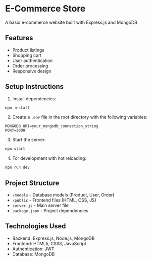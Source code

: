 # E-Commerce Store

A basic e-commerce website built with Express.js and MongoDB.

## Features

- Product listings
- Shopping cart
- User authentication
- Order processing
- Responsive design

## Setup Instructions

1. Install dependencies:
```bash
npm install
```

2. Create a `.env` file in the root directory with the following variables:
```
MONGODB_URI=your_mongodb_connection_string
PORT=3000
```

3. Start the server:
```bash
npm start
```

4. For development with hot reloading:
```bash
npm run dev
```

## Project Structure

- `/models` - Database models (Product, User, Order)
- `/public` - Frontend files (HTML, CSS, JS)
- `server.js` - Main server file
- `package.json` - Project dependencies

## Technologies Used

- Backend: Express.js, Node.js, MongoDB
- Frontend: HTML5, CSS3, JavaScript
- Authentication: JWT
- Database: MongoDB
